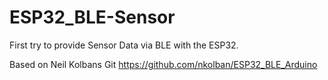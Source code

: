 # ESP32_BLE-Sensor

First try to provide Sensor Data via BLE with the ESP32.

Based on Neil Kolbans Git
https://github.com/nkolban/ESP32_BLE_Arduino
